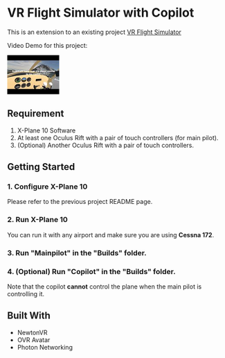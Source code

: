 # VR Flight Simulator with Copilot

This is an extension to an existing project [VR Flight Simulator](https://github.com/BigBallerBrand/flightSimulator.git)

Video Demo for this project:

[![Video Demo Thumbnail](thumbnail.jpg "Video Demo")](https://www.youtube.com/watch?v=erC30xDrbJ8)

## Requirement
1. X-Plane 10 Software
2. At least one Oculus Rift with a pair of touch controllers (for main pilot).
3. (Optional) Another Oculus Rift with a pair of touch controllers.

## Getting Started

### 1. Configure X-Plane 10

Please refer to the previous project README page.

### 2. Run X-Plane 10

You can run it with any airport and make sure you are using **Cessna 172**.

### 3. Run "Mainpilot" in the "Builds" folder.

### 4. (Optional) Run "Copilot" in the "Builds" folder.

Note that the copilot **cannot** control the plane when the main pilot is controlling it.


## Built With
* NewtonVR
* OVR Avatar
* Photon Networking